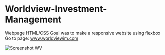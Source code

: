 # Worldview-Investment-Management
Webpage HTML/CSS
Goal was to make a responsive website using flexbox
Go to page: www.worldviewim.com

![Screenshot WV](https://github.com/user-attachments/assets/dfce8c07-e6c0-4e80-815f-5f6847772771)
